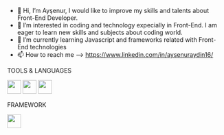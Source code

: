 - 👋 Hi, I’m Ayşenur, I would like to improve my skills and talents about Front-End Developer. 
- 👀 I’m interested in coding and technology expecially in Front-End. I am eager to learn new skills and subjects about coding world.
- 🌱 I’m currently learning Javascript and frameworks related with Front-End technologies
- 📫 How to reach me --> https://www.linkedin.com/in/aysenuraydin16/

TOOLS & LANGUAGES

<img height="32" width="32" src="https://cdn.simpleicons.org/html5" />   <img height="32" width="32" src="https://cdn.simpleicons.org/css3" />   <img height="32" width="32" src="https://cdn.simpleicons.org/javascript" />

FRAMEWORK

<img height="32" width="32" src="https://cdn.simpleicons.org/bootstrap" />


<!-- <img height="32" width="32" src="https://raw.githubusercontent.com/github/explore/80688e429a7d4ef2fca1e82350fe8e3517d3494d/topics/html/html.png" /><img height="32" width="32" src="https://raw.githubusercontent.com/github/explore/80688e429a7d4ef2fca1e82350fe8e3517d3494d/topics/css/css.png" /><img height="32" width="32" src="https://raw.githubusercontent.com/github/explore/80688e429a7d4ef2fca1e82350fe8e3517d3494d/topics/javascript/javascript.png" /> -->
